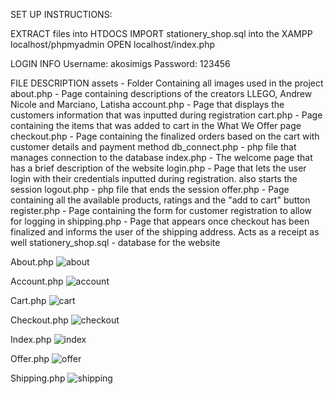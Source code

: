 SET UP INSTRUCTIONS:

EXTRACT files into HTDOCS
IMPORT stationery_shop.sql into the XAMPP localhost/phpmyadmin
OPEN localhost/index.php

LOGIN INFO 
Username: akosimigs
 Password: 123456

FILE DESCRIPTION 
assets - Folder Containing all images used in the project 
about.php - Page containing descriptions of the creators LLEGO, Andrew Nicole and Marciano, Latisha 
account.php - Page that displays the customers information that was inputted during registration 
cart.php - Page containing the items that was added to cart in the What We Offer page 
checkout.php - Page containing the finalized orders based on the cart with customer details and payment method 
db_connect.php - php file that manages connection to the database 
index.php - The welcome page that has a brief description of the website 
login.php - Page that lets the user login with their credentials inputted during registration. also starts the session 
logout.php - php file that ends the session 
offer.php - Page containing all the available products, ratings and the "add to cart" button 
register.php - Page containing the form for customer registration to allow for logging in 
shipping.php - Page that appears once checkout has been finalized and informs the user of the shipping address. Acts as a receipt as well
stationery_shop.sql - database for the website

About.php
![about](https://github.com/user-attachments/assets/d39835cc-f9ab-4790-8b6f-15453eb06ce2)

Account.php
![account](https://github.com/user-attachments/assets/af22b61f-b90d-42ed-af2a-e33121afeb6d)

Cart.php
![cart](https://github.com/user-attachments/assets/751a813d-f09d-40b5-a3a0-14a0734fb6dc)

Checkout.php
![checkout](https://github.com/user-attachments/assets/2b400a54-aa06-4b79-8a41-29266ccba739)

Index.php
![index](https://github.com/user-attachments/assets/003bfafb-4f96-470b-9ebc-68e21e68f286)

Offer.php
![offer](https://github.com/user-attachments/assets/9b1996c7-bb00-4002-bd27-c18ffc65ed88)

Shipping.php
![shipping](https://github.com/user-attachments/assets/c4e55058-1c7e-4ba1-835e-8081911d788c)
